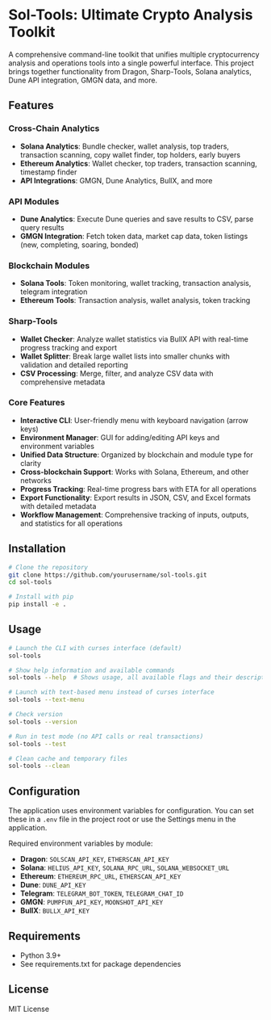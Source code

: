 # Sol-Tools: Ultimate Crypto Analysis Toolkit

A comprehensive command-line toolkit that unifies multiple cryptocurrency analysis and operations tools into a single powerful interface. This project brings together functionality from Dragon, Sharp-Tools, Solana analytics, Dune API integration, GMGN data, and more.

## Features

### Cross-Chain Analytics
- **Solana Analytics**: Bundle checker, wallet analysis, top traders, transaction scanning, copy wallet finder, top holders, early buyers
- **Ethereum Analytics**: Wallet checker, top traders, transaction scanning, timestamp finder
- **API Integrations**: GMGN, Dune Analytics, BullX, and more

### API Modules
- **Dune Analytics**: Execute Dune queries and save results to CSV, parse query results
- **GMGN Integration**: Fetch token data, market cap data, token listings (new, completing, soaring, bonded)

### Blockchain Modules
- **Solana Tools**: Token monitoring, wallet tracking, transaction analysis, telegram integration
- **Ethereum Tools**: Transaction analysis, wallet analysis, token tracking

### Sharp-Tools
- **Wallet Checker**: Analyze wallet statistics via BullX API with real-time progress tracking and export
- **Wallet Splitter**: Break large wallet lists into smaller chunks with validation and detailed reporting
- **CSV Processing**: Merge, filter, and analyze CSV data with comprehensive metadata

### Core Features
- **Interactive CLI**: User-friendly menu with keyboard navigation (arrow keys)
- **Environment Manager**: GUI for adding/editing API keys and environment variables
- **Unified Data Structure**: Organized by blockchain and module type for clarity
- **Cross-blockchain Support**: Works with Solana, Ethereum, and other networks
- **Progress Tracking**: Real-time progress bars with ETA for all operations
- **Export Functionality**: Export results in JSON, CSV, and Excel formats with detailed metadata
- **Workflow Management**: Comprehensive tracking of inputs, outputs, and statistics for all operations

## Installation

```bash
# Clone the repository
git clone https://github.com/yourusername/sol-tools.git
cd sol-tools

# Install with pip
pip install -e .
```

## Usage

```bash
# Launch the CLI with curses interface (default)
sol-tools

# Show help information and available commands
sol-tools --help  # Shows usage, all available flags and their descriptions

# Launch with text-based menu instead of curses interface
sol-tools --text-menu

# Check version
sol-tools --version

# Run in test mode (no API calls or real transactions)
sol-tools --test

# Clean cache and temporary files
sol-tools --clean
```

## Configuration

The application uses environment variables for configuration. You can set these in a `.env` file in the project root or use the Settings menu in the application.

Required environment variables by module:

- **Dragon**: `SOLSCAN_API_KEY`, `ETHERSCAN_API_KEY`
- **Solana**: `HELIUS_API_KEY`, `SOLANA_RPC_URL`, `SOLANA_WEBSOCKET_URL`
- **Ethereum**: `ETHEREUM_RPC_URL`, `ETHERSCAN_API_KEY`
- **Dune**: `DUNE_API_KEY`
- **Telegram**: `TELEGRAM_BOT_TOKEN`, `TELEGRAM_CHAT_ID`
- **GMGN**: `PUMPFUN_API_KEY`, `MOONSHOT_API_KEY`
- **BullX**: `BULLX_API_KEY`

## Requirements

- Python 3.9+
- See requirements.txt for package dependencies

## License

MIT License